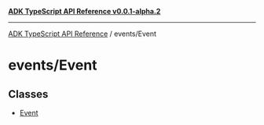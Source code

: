 [**ADK TypeScript API Reference v0.0.1-alpha.2**](../../README.md)

***

[ADK TypeScript API Reference](../../modules.md) / events/Event

# events/Event

## Classes

- [Event](classes/Event.md)
